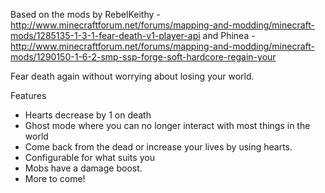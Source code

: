 Based on the mods by 
RebelKeithy - http://www.minecraftforum.net/forums/mapping-and-modding/minecraft-mods/1285135-1-3-1-fear-death-v1-player-api
and 
Phinea - http://www.minecraftforum.net/forums/mapping-and-modding/minecraft-mods/1290150-1-6-2-smp-ssp-forge-soft-hardcore-regain-your


Fear death again without worrying about losing your world.

Features
- Hearts decrease by 1 on death
- Ghost mode where you can no longer interact with most things in the world
- Come back from the dead or increase your lives by using hearts.
- Configurable for what suits you
- Mobs have a damage boost.
- More to come!
